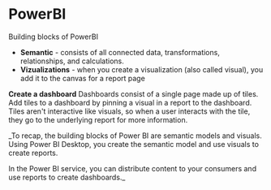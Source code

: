 # PowerBI
Building blocks of PowerBI
- **Semantic** - consists of all connected data, transformations, relationships, and calculations.
- **Vizualizations** - when you create a visualization (also called visual), you add it to the canvas for a report page

**Create a dashboard**
Dashboards consist of a single page made up of tiles. Add tiles to a dashboard by pinning a visual in a report to the dashboard. Tiles aren't interactive like visuals, so when a user interacts with the tile, they go to the underlying report for more information.

_To recap, the building blocks of Power BI are semantic models and visuals. Using Power BI Desktop, you create the semantic model and use visuals to create reports.

In the Power BI service, you can distribute content to your consumers and use reports to create dashboards._
